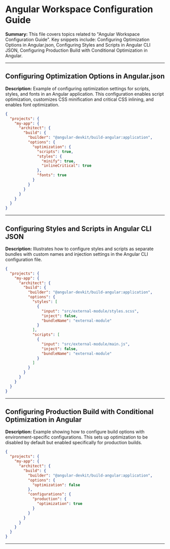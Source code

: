 # Angular Workspace Configuration Guide

**Summary:** This file covers topics related to "Angular Workspace Configuration Guide". Key snippets include: Configuring Optimization Options in Angular.json, Configuring Styles and Scripts in Angular CLI JSON, Configuring Production Build with Conditional Optimization in Angular.

---

## Configuring Optimization Options in Angular.json

**Description:** Example of configuring optimization settings for scripts, styles, and fonts in an Angular application. This configuration enables script optimization, customizes CSS minification and critical CSS inlining, and enables font optimization.

```json
{
  "projects": {
    "my-app": {
      "architect": {
        "build": {
          "builder": "@angular-devkit/build-angular:application",
          "options": {
            "optimization": {
              "scripts": true,
              "styles": {
                "minify": true,
                "inlineCritical": true
              },
              "fonts": true
            }
          }
        }
      }
    }
  }
}
```

---

## Configuring Styles and Scripts in Angular CLI JSON

**Description:** Illustrates how to configure styles and scripts as separate bundles with custom names and injection settings in the Angular CLI configuration file.

```json
{
  "projects": {
    "my-app": {
      "architect": {
        "build": {
          "builder": "@angular-devkit/build-angular:application",
          "options": {
            "styles": [
              {
                "input": "src/external-module/styles.scss",
                "inject": false,
                "bundleName": "external-module"
              }
            ],
            "scripts": [
              {
                "input": "src/external-module/main.js",
                "inject": false,
                "bundleName": "external-module"
              }
            ]
          }
        }
      }
    }
  }
}
```

---

## Configuring Production Build with Conditional Optimization in Angular

**Description:** Example showing how to configure build options with environment-specific configurations. This sets up optimization to be disabled by default but enabled specifically for production builds.

```json
{
  "projects": {
    "my-app": {
      "architect": {
        "build": {
          "builder": "@angular-devkit/build-angular:application",
          "options": {
            "optimization": false
          },
          "configurations": {
            "production": {
              "optimization": true
            }
          }
        }
      }
    }
  }
}
```

---